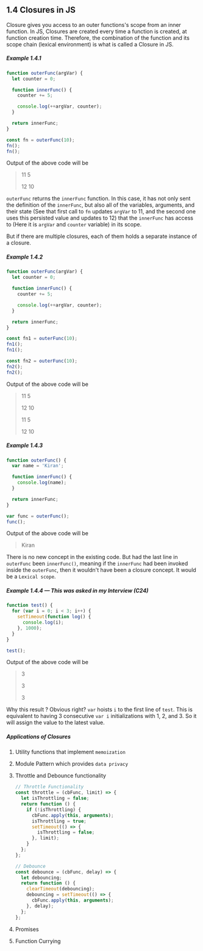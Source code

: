 ## 1.4 Closures in JS

Closure gives you access to an outer functions's scope from an inner function. In JS, Closures are created every time a function is created, at function creation time. Therefore, the combination of the function and its scope chain (lexical environment) is what is called a Closure in JS.

##### Example 1.4.1

```javascript
function outerFunc(argVar) {
  let counter = 0;

  function innerFunc() {
    counter += 5;

    console.log(++argVar, counter);
  }

  return innerFunc;
}

const fn = outerFunc(10);
fn();
fn();
```

Output of the above code will be

> 11 5
>
> 12 10

`outerFunc` returns the `innerFunc` function. In this case, it has not only sent the definition of the `innerFunc`, but also all of the variables, arguments, and their state (See that first call to `fn` updates `argVar` to 11, and the second one uses this persisted value and updates to 12) that the `innerFunc` has access to (Here it is `argVar` and `counter` variable) in its scope.

But if there are multiple closures, each of them holds a separate instance of a closure.

##### Example 1.4.2

```javascript
function outerFunc(argVar) {
  let counter = 0;

  function innerFunc() {
    counter += 5;

    console.log(++argVar, counter);
  }

  return innerFunc;
}

const fn1 = outerFunc(10);
fn1();
fn1();

const fn2 = outerFunc(10);
fn2();
fn2();
```

Output of the above code will be

> 11 5
>
> 12 10
>
> 11 5
>
> 12 10

##### Example 1.4.3

```javascript
function outerFunc() {
  var name = 'Kiran';

  function innerFunc() {
    console.log(name);
  }

  return innerFunc;
}

var func = outerFunc();
func();
```

Output of the above code will be

> Kiran

There is no new concept in the existing code. But had the last line in `outerFunc` been `innerFunc()`, meaning if the `innerFunc` had been invoked inside the `outerFunc`, then it wouldn't have been a closure concept. It would be a `Lexical scope`.

##### Example 1.4.4 — This was asked in my Interview (C24)

```javascript
function test() {
  for (var i = 0; i < 3; i++) {
    setTimeout(function log() {
      console.log(i);
    }, 1000);
  }
}

test();
```

Output of the above code will be

> 3
>
> 3
>
> 3

Why this result ? Obvious right? `var` hoists `i` to the first line of `test`. This is equivalent to having 3 consecutive `var i` initializations with 1, 2, and 3. So it will assign the value to the latest value.

##### Applications of Closures

1. Utility functions that implement `memoization`
2. Module Pattern which provides `data privacy`
3. Throttle and Debounce functionality

   ```javascript
   // Throttle Functionality
   const throttle = (cbFunc, limit) => {
     let isThrottling = false;
     return function () {
       if (!isThrottling) {
         cbFunc.apply(this, arguments);
         isThrottling = true;
         setTimeout(() => {
           isThrottling = false;
         }, limit);
       }
     };
   };

   // Debounce
   const debounce = (cbFunc, delay) => {
     let debouncing;
     return function () {
       clearTimeout(debouncing);
       debouncing = setTimeout(() => {
         cbFunc.apply(this, arguments);
       }, delay);
     };
   };
   ```

4. Promises
5. Function Currying

